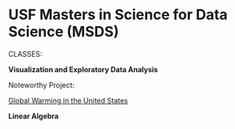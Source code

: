 # USF Masters in Science for Data Science (MSDS)

CLASSES: 

**Visualization and Exploratory Data Analysis**
    
   Noteworthy Project: 
   
   [Global Warming in the United States](https://github.com/surengunturumasters/classes/blob/master/Visualization/labs/homework/finalProject/finalProj.ipynb)


**Linear Algebra**


